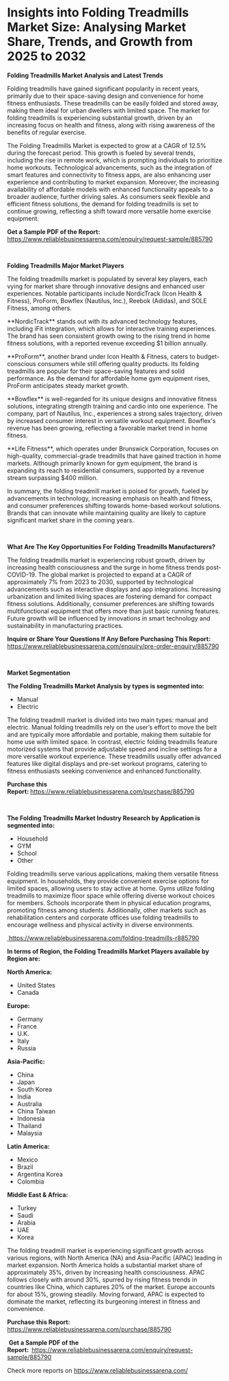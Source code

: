 <p><h1>Insights into Folding Treadmills Market Size: Analysing Market Share, Trends, and Growth from 2025 to 2032</h1></p><p><strong>Folding Treadmills Market Analysis and Latest Trends</strong></p>
<p><p>Folding treadmills have gained significant popularity in recent years, primarily due to their space-saving design and convenience for home fitness enthusiasts. These treadmills can be easily folded and stored away, making them ideal for urban dwellers with limited space. The market for folding treadmills is experiencing substantial growth, driven by an increasing focus on health and fitness, along with rising awareness of the benefits of regular exercise.</p><p>The Folding Treadmills Market is expected to grow at a CAGR of 12.5% during the forecast period. This growth is fueled by several trends, including the rise in remote work, which is prompting individuals to prioritize home workouts. Technological advancements, such as the integration of smart features and connectivity to fitness apps, are also enhancing user experience and contributing to market expansion. Moreover, the increasing availability of affordable models with enhanced functionality appeals to a broader audience, further driving sales. As consumers seek flexible and efficient fitness solutions, the demand for folding treadmills is set to continue growing, reflecting a shift toward more versatile home exercise equipment.</p></p>
<p><strong>Get a Sample PDF of the Report:&nbsp;</strong> <a href="https://www.reliablebusinessarena.com/enquiry/request-sample/885790?utm_campaign=3294&utm_medium=2&utm_source=Github&utm_content=ia&utm_term=05042025&utm_id=folding-treadmills">https://www.reliablebusinessarena.com/enquiry/request-sample/885790</a></p>
<p>&nbsp;</p>
<p><strong>Folding Treadmills Major Market Players</strong></p>
<p><p>The folding treadmills market is populated by several key players, each vying for market share through innovative designs and enhanced user experiences. Notable participants include NordicTrack (Icon Health & Fitness), ProForm, Bowflex (Nautilus, Inc.), Reebok (Adidas), and SOLE Fitness, among others.</p><p>**NordicTrack** stands out with its advanced technology features, including iFit integration, which allows for interactive training experiences. The brand has seen consistent growth owing to the rising trend in home fitness solutions, with a reported revenue exceeding $1 billion annually.</p><p>**ProForm**, another brand under Icon Health & Fitness, caters to budget-conscious consumers while still offering quality products. Its folding treadmills are popular for their space-saving features and solid performance. As the demand for affordable home gym equipment rises, ProForm anticipates steady market growth.</p><p>**Bowflex** is well-regarded for its unique designs and innovative fitness solutions, integrating strength training and cardio into one experience. The company, part of Nautilus, Inc., experiences a strong sales trajectory, driven by increased consumer interest in versatile workout equipment. Bowflex's revenue has been growing, reflecting a favorable market trend in home fitness.</p><p>**Life Fitness**, which operates under Brunswick Corporation, focuses on high-quality, commercial-grade treadmills that have gained traction in home markets. Although primarily known for gym equipment, the brand is expanding its reach to residential consumers, supported by a revenue stream surpassing $400 million.</p><p>In summary, the folding treadmill market is poised for growth, fueled by advancements in technology, increasing emphasis on health and fitness, and consumer preferences shifting towards home-based workout solutions. Brands that can innovate while maintaining quality are likely to capture significant market share in the coming years.</p></p>
<p>&nbsp;</p>
<p><strong>What Are The Key Opportunities For Folding Treadmills Manufacturers?</strong></p>
<p><p>The folding treadmills market is experiencing robust growth, driven by increasing health consciousness and the surge in home fitness trends post-COVID-19. The global market is projected to expand at a CAGR of approximately 7% from 2023 to 2030, supported by technological advancements such as interactive displays and app integrations. Increasing urbanization and limited living spaces are fostering demand for compact fitness solutions. Additionally, consumer preferences are shifting towards multifunctional equipment that offers more than just basic running features. Future growth will be influenced by innovations in smart technology and sustainability in manufacturing practices.</p></p>
<p><strong>Inquire or Share Your Questions If Any Before Purchasing This Report:</strong> <a href="https://www.reliablebusinessarena.com/enquiry/pre-order-enquiry/885790?utm_campaign=3294&utm_medium=2&utm_source=Github&utm_content=ia&utm_term=05042025&utm_id=folding-treadmills">https://www.reliablebusinessarena.com/enquiry/pre-order-enquiry/885790</a></p>
<p>&nbsp;</p>
<p><strong>Market Segmentation</strong></p>
<p><strong>The Folding Treadmills Market Analysis by types is segmented into:</strong></p>
<p><ul><li>Manual</li><li>Electric</li></ul></p>
<p><p>The folding treadmill market is divided into two main types: manual and electric. Manual folding treadmills rely on the user’s effort to move the belt and are typically more affordable and portable, making them suitable for home use with limited space. In contrast, electric folding treadmills feature motorized systems that provide adjustable speed and incline settings for a more versatile workout experience. These treadmills usually offer advanced features like digital displays and pre-set workout programs, catering to fitness enthusiasts seeking convenience and enhanced functionality.</p></p>
<p><strong>Purchase this Report:&nbsp;</strong><a href="https://www.reliablebusinessarena.com/purchase/885790?utm_campaign=3294&utm_medium=2&utm_source=Github&utm_content=ia&utm_term=05042025&utm_id=folding-treadmills">https://www.reliablebusinessarena.com/purchase/885790</a></p>
<p>&nbsp;</p>
<p><strong>The Folding Treadmills Market Industry Research by Application is segmented into:</strong></p>
<p><ul><li>Household</li><li>GYM</li><li>School</li><li>Other</li></ul></p>
<p><p>Folding treadmills serve various applications, making them versatile fitness equipment. In households, they provide convenient exercise options for limited spaces, allowing users to stay active at home. Gyms utilize folding treadmills to maximize floor space while offering diverse workout choices for members. Schools incorporate them in physical education programs, promoting fitness among students. Additionally, other markets such as rehabilitation centers and corporate offices use folding treadmills to encourage wellness and physical activity in diverse environments.</p></p>
<p><a href="https://www.reliablebusinessarena.com/folding-treadmills-r885790?utm_campaign=3294&utm_medium=2&utm_source=Github&utm_content=ia&utm_term=05042025&utm_id=folding-treadmills">&nbsp;https://www.reliablebusinessarena.com/folding-treadmills-r885790</a></p>
<p><strong>In terms of Region, the Folding Treadmills Market Players available by Region are:</strong></p>
<p>
    <p> <strong> North America: </strong>
        <ul>
            <li>United States</li>
            <li>Canada</li>
        </ul>
        </p> 
    <p> <strong> Europe: </strong>
        <ul>
            <li>Germany</li>
            <li>France</li>
            <li>U.K.</li>
            <li>Italy</li>
            <li>Russia</li>
        </ul>
        </p> 
    <p> <strong> Asia-Pacific: </strong>
        <ul>
            <li>China</li>
            <li>Japan</li>
            <li>South Korea</li>
            <li>India</li>
            <li>Australia</li>
            <li>China Taiwan</li>
            <li>Indonesia</li>
            <li>Thailand</li>
            <li>Malaysia</li>
        </ul>
        </p> 
    <p> <strong> Latin America: </strong>
        <ul>
            <li>Mexico</li>
            <li>Brazil</li>
            <li>Argentina Korea</li>
            <li>Colombia</li>
        </ul>
        </p> 
    <p> <strong> Middle East & Africa: </strong>
        <ul>
            <li>Turkey</li>
            <li>Saudi</li>
            <li>Arabia</li>
            <li>UAE</li>
            <li>Korea</li>
        </ul>
    </p>
    </p>
<p><p>The folding treadmill market is experiencing significant growth across various regions, with North America (NA) and Asia-Pacific (APAC) leading in market expansion. North America holds a substantial market share of approximately 35%, driven by increasing health consciousness. APAC follows closely with around 30%, spurred by rising fitness trends in countries like China, which captures 20% of the market. Europe accounts for about 15%, growing steadily. Moving forward, APAC is expected to dominate the market, reflecting its burgeoning interest in fitness and convenience.</p></p>
<p><strong>Purchase this Report: </strong><a href="https://www.reliablebusinessarena.com/purchase/885790?utm_campaign=3294&utm_medium=2&utm_source=Github&utm_content=ia&utm_term=05042025&utm_id=folding-treadmills">https://www.reliablebusinessarena.com/purchase/885790</a></p>
<p>&nbsp;<strong>Get a Sample PDF of the Report:&nbsp;&nbsp;</strong><a href="https://www.reliablebusinessarena.com/enquiry/request-sample/885790?utm_campaign=3294&utm_medium=2&utm_source=Github&utm_content=ia&utm_term=05042025&utm_id=folding-treadmills">https://www.reliablebusinessarena.com/enquiry/request-sample/885790</a></p>
<p><strong></strong></p>
<p>Check more reports on <a href="https://www.reliablebusinessarena.com/?utm_campaign=3294&utm_medium=2&utm_source=Github&utm_content=ia&utm_term=05042025&utm_id=folding-treadmills">https://www.reliablebusinessarena.com/</a></p>